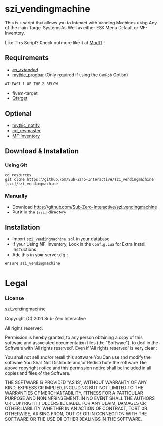 # szi_vendingmachine
This is a script that allows you to Interact with Vending Machines using Any of the main Target Systems As Well as either ESX Menu Default or MF-Inventory.

Like This Script? Check out more like it at [ModIT](https://modit.store) !

## Requirements
- [es_extended](https://github.com/esx-framework/es_extended/tree/legacy)
- [mythic_progbar](https://github.com/HalCroves/mythic_progbar) (Only required if using the `CanRob` Option)

`ATLEAST 1 OF THE 2 BELOW`
- [fivem-target](https://github.com/meta-hub/fivem-target) 
- [Qtarget](https://github.com/overextended/qtarget)

## Optional
- [mythic_notify](https://github.com/JayMontana36/mythic_notify)
- [cd_keymaster](https://github.com/dsheedes/cd_keymaster)
- [MF-Inventory](https://modit.store/products/mf-inventory)

## Download & Installation

### Using Git
```
cd resources
git clone https://github.com/Sub-Zero-Interactive/szi_vendingmachine [szi]/szi_vendingmachine
```

### Manually
- Download https://github.com/Sub-Zero-Interactive/szi_vendingmachine
- Put it in the `[szi]` directory


## Installation
- Import `szi_vendingmachine.sql` in your database
- If your Using MF-Inventory, Look in the `Config.Lua` for Extra Install Instructions
- Add this in your server.cfg :

```
ensure szi_vendingmachine
```

# Legal
### License
szi_vendingmachine

Copyright (C) 2021 Sub-Zero Interactive

All rights reserved.

Permission is hereby granted, to any person obtaining a copy
of this software and associated documentation files (the "Software"), to deal
in the Software with 'All rights reserved'. Even if 'All rights reserved' is very clear :

  You shall not sell and/or resell this software
  You Can use and modify the software
  You Shall Not Distribute and/or Redistribute the software
  The above copyright notice and this permission notice shall be included in all copies and files of the Software.

THE SOFTWARE IS PROVIDED "AS IS", WITHOUT WARRANTY OF ANY KIND, EXPRESS OR
IMPLIED, INCLUDING BUT NOT LIMITED TO THE WARRANTIES OF MERCHANTABILITY,
FITNESS FOR A PARTICULAR PURPOSE AND NONINFRINGEMENT. IN NO EVENT SHALL THE
AUTHORS OR COPYRIGHT HOLDERS BE LIABLE FOR ANY CLAIM, DAMAGES OR OTHER
LIABILITY, WHETHER IN AN ACTION OF CONTRACT, TORT OR OTHERWISE, ARISING FROM,
OUT OF OR IN CONNECTION WITH THE SOFTWARE OR THE USE OR OTHER DEALINGS IN THE
SOFTWARE.

